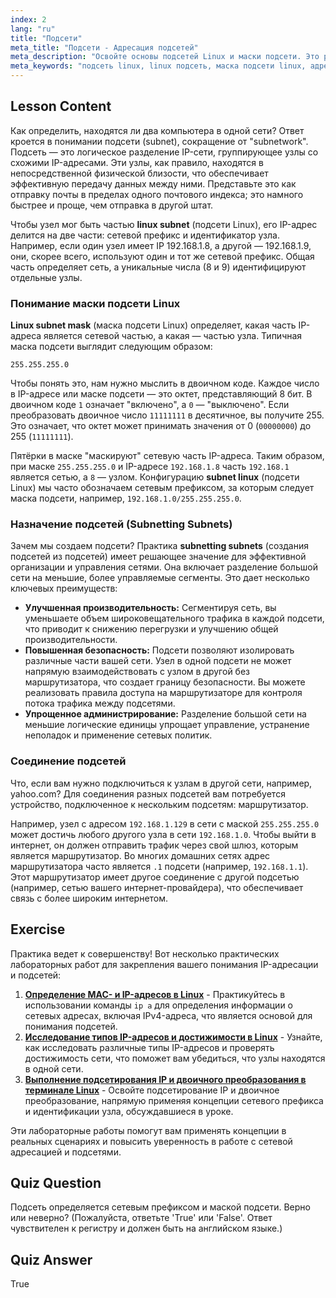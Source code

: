 ```yaml
---
index: 2
lang: "ru"
title: "Подсети"
meta_title: "Подсети - Адресация подсетей"
meta_description: "Освойте основы подсетей Linux и маски подсети. Это руководство объясняет адресацию подсетей, сетевые префиксы и управление сегментацией сети в среде Linux."
meta_keywords: "подсеть linux, linux подсеть, маска подсети linux, адресация подсетей, подсети, маска подсети, сетевой префикс, сеть linux, IP-адрес"
---
```


## Lesson Content

Как определить, находятся ли два компьютера в одной сети? Ответ кроется в понимании подсети (subnet), сокращение от "subnetwork". Подсеть — это логическое разделение IP-сети, группирующее узлы со схожими IP-адресами. Эти узлы, как правило, находятся в непосредственной физической близости, что обеспечивает эффективную передачу данных между ними. Представьте это как отправку почты в пределах одного почтового индекса; это намного быстрее и проще, чем отправка в другой штат.

Чтобы узел мог быть частью **linux subnet** (подсети Linux), его IP-адрес делится на две части: сетевой префикс и идентификатор узла. Например, если один узел имеет IP 192.168.1.8, а другой — 192.168.1.9, они, скорее всего, используют один и тот же сетевой префикс. Общая часть определяет сеть, а уникальные числа (8 и 9) идентифицируют отдельные узлы.

### Понимание маски подсети Linux

**Linux subnet mask** (маска подсети Linux) определяет, какая часть IP-адреса является сетевой частью, а какая — частью узла. Типичная маска подсети выглядит следующим образом:

```plaintext
255.255.255.0
```

Чтобы понять это, нам нужно мыслить в двоичном коде. Каждое число в IP-адресе или маске подсети — это октет, представляющий 8 бит. В двоичном коде `1` означает "включено", а `0` — "выключено". Если преобразовать двоичное число `11111111` в десятичное, вы получите 255. Это означает, что октет может принимать значения от 0 (`00000000`) до 255 (`11111111`).

Пятёрки в маске "маскируют" сетевую часть IP-адреса. Таким образом, при маске `255.255.255.0` и IP-адресе `192.168.1.8` часть `192.168.1` является сетью, а `8` — узлом. Конфигурацию **subnet linux** (подсети Linux) мы часто обозначаем сетевым префиксом, за которым следует маска подсети, например, `192.168.1.0/255.255.255.0`.

### Назначение подсетей (Subnetting Subnets)

Зачем мы создаем подсети? Практика **subnetting subnets** (создания подсетей из подсетей) имеет решающее значение для эффективной организации и управления сетями. Она включает разделение большой сети на меньшие, более управляемые сегменты. Это дает несколько ключевых преимуществ:

- **Улучшенная производительность:** Сегментируя сеть, вы уменьшаете объем широковещательного трафика в каждой подсети, что приводит к снижению перегрузки и улучшению общей производительности.
- **Повышенная безопасность:** Подсети позволяют изолировать различные части вашей сети. Узел в одной подсети не может напрямую взаимодействовать с узлом в другой без маршрутизатора, что создает границу безопасности. Вы можете реализовать правила доступа на маршрутизаторе для контроля потока трафика между подсетями.
- **Упрощенное администрирование:** Разделение большой сети на меньшие логические единицы упрощает управление, устранение неполадок и применение сетевых политик.

### Соединение подсетей

Что, если вам нужно подключиться к узлам в другой сети, например, yahoo.com? Для соединения разных подсетей вам потребуется устройство, подключенное к нескольким подсетям: маршрутизатор.

Например, узел с адресом `192.168.1.129` в сети с маской `255.255.255.0` может достичь любого другого узла в сети `192.168.1.0`. Чтобы выйти в интернет, он должен отправить трафик через свой шлюз, которым является маршрутизатор. Во многих домашних сетях адрес маршрутизатора часто является `.1` подсети (например, `192.168.1.1`). Этот маршрутизатор имеет другое соединение с другой подсетью (например, сетью вашего интернет-провайдера), что обеспечивает связь с более широким интернетом.

## Exercise

Практика ведет к совершенству! Вот несколько практических лабораторных работ для закрепления вашего понимания IP-адресации и подсетей:

1. **[Определение MAC- и IP-адресов в Linux](https://labex.io/ru/labs/comptia-identify-mac-and-ip-addresses-in-linux-592731)** - Практикуйтесь в использовании команды `ip a` для определения информации о сетевых адресах, включая IPv4-адреса, что является основой для понимания подсетей.
2. **[Исследование типов IP-адресов и достижимости в Linux](https://labex.io/ru/labs/comptia-explore-ip-address-types-and-reachability-in-linux-592780)** - Узнайте, как исследовать различные типы IP-адресов и проверять достижимость сети, что поможет вам убедиться, что узлы находятся в одной сети.
3. **[Выполнение подсетирования IP и двоичного преобразования в терминале Linux](https://labex.io/ru/labs/comptia-perform-ip-subnetting-and-binary-conversion-in-the-linux-terminal-592782)** - Освойте подсетирование IP и двоичное преобразование, напрямую применяя концепции сетевого префикса и идентификации узла, обсуждавшиеся в уроке.

Эти лабораторные работы помогут вам применять концепции в реальных сценариях и повысить уверенность в работе с сетевой адресацией и подсетями.

## Quiz Question

Подсеть определяется сетевым префиксом и маской подсети. Верно или неверно? (Пожалуйста, ответьте 'True' или 'False'. Ответ чувствителен к регистру и должен быть на английском языке.)

## Quiz Answer

True
